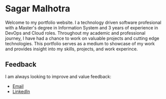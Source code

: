 # Sagar Malhotra

Welcome to my portfolio website. I a technology driven software profesional with a Master's degree in Information System and 3 years of experience in DevOps and Cloud roles. Throughout my academic and professional journey, I have had a chance to work on valuable projects and cutting edge technologies. This portfolio serves as a medium to showcase of my work and provides insight into my skills, projects, and work experince.

## Feedback

I am always looking to improve and value feedback:

- [Email](mailto:sagar2212malhotra@gmail.com)
- [LinkedIn](https://www.linkedin.com/in/sagar-malhotra/)


